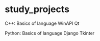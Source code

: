 # study_projects
C++:
  Basics of language
  WinAPI
  Qt
  
Python:
  Basics of language
  Django
  Tkinter
